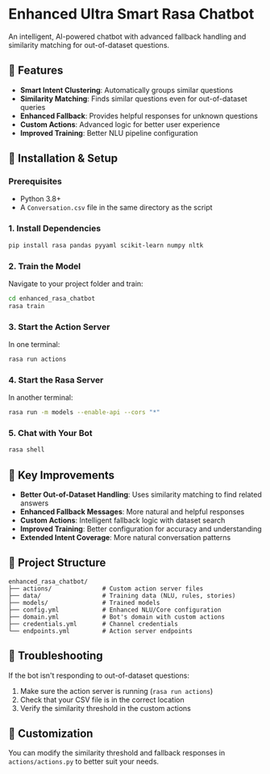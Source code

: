 
# Enhanced Ultra Smart Rasa Chatbot

An intelligent, AI-powered chatbot with advanced fallback handling and similarity matching for out-of-dataset questions.

## 🚀 Features

- **Smart Intent Clustering**: Automatically groups similar questions
- **Similarity Matching**: Finds similar questions even for out-of-dataset queries
- **Enhanced Fallback**: Provides helpful responses for unknown questions
- **Custom Actions**: Advanced logic for better user experience
- **Improved Training**: Better NLU pipeline configuration

## 🔧 Installation & Setup

### Prerequisites
- Python 3.8+
- A `Conversation.csv` file in the same directory as the script

### 1. Install Dependencies
```bash
pip install rasa pandas pyyaml scikit-learn numpy nltk
```

### 2. Train the Model
Navigate to your project folder and train:
```bash
cd enhanced_rasa_chatbot
rasa train
```

### 3. Start the Action Server
In one terminal:
```bash
rasa run actions
```

### 4. Start the Rasa Server
In another terminal:
```bash
rasa run -m models --enable-api --cors "*"
```

### 5. Chat with Your Bot
```bash
rasa shell
```

## 🎯 Key Improvements

- **Better Out-of-Dataset Handling**: Uses similarity matching to find related answers
- **Enhanced Fallback Messages**: More natural and helpful responses
- **Custom Actions**: Intelligent fallback logic with dataset search
- **Improved Training**: Better configuration for accuracy and understanding
- **Extended Intent Coverage**: More natural conversation patterns

## 📁 Project Structure
```
enhanced_rasa_chatbot/
├── actions/              # Custom action server files
├── data/                 # Training data (NLU, rules, stories)
├── models/               # Trained models
├── config.yml            # Enhanced NLU/Core configuration
├── domain.yml            # Bot's domain with custom actions
├── credentials.yml       # Channel credentials
└── endpoints.yml         # Action server endpoints
```

## 🔧 Troubleshooting

If the bot isn't responding to out-of-dataset questions:
1. Make sure the action server is running (`rasa run actions`)
2. Check that your CSV file is in the correct location
3. Verify the similarity threshold in the custom actions

## 📝 Customization

You can modify the similarity threshold and fallback responses in `actions/actions.py` to better suit your needs.
